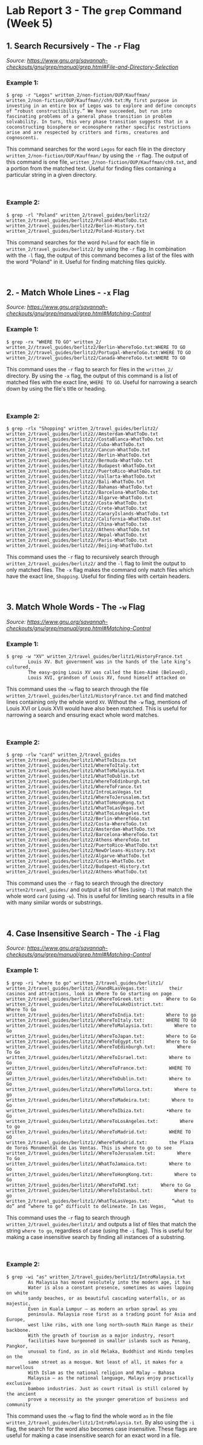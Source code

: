 # Lab Report 3 - The `grep` Command (Week 5)

## 1. Search Recursively - The `-r` Flag

*Source: https://www.gnu.org/savannah-checkouts/gnu/grep/manual/grep.html#File-and-Directory-Selection*

### **Example 1:**
```
$ grep -r "Legos" written_2/non-fiction/OUP/Kauffman/ 
written_2/non-fiction/OUP/Kauffman//ch9.txt:My first purpose in investing in an entire box of Legos was to explore and define concepts of “robust constructibility.” We have succeeded, but run into fascinating problems of a general phase transition in problem solvability. In turn, this very phase transition suggests that in a coconstructing biosphere or econosphere rather specific restrictions arise and are respected by critters and firms, creatures and cognoscenti.
```
This command searches for the word `Legos` for each file in the directory `written_2/non-fiction/OUP/Kauffman/` by using the `-r` flag. The output of this command is one file, `written_2/non-fiction/OUP/Kauffman/ch9.txt`, and a portion from the matched text. Useful for finding files containing a particular string in a given directory.

<br>

### **Example 2:**
```
$ grep -rl "Poland" written_2/travel_guides/berlitz2/
written_2/travel_guides/berlitz2/Poland-WhatToDo.txt
written_2/travel_guides/berlitz2/Berlin-History.txt
written_2/travel_guides/berlitz2/Poland-History.txt
```
This command searches for the word `Poland` for each file in `written_2/travel_guides/berlitz2/` by using the `-r` flag. In combination with the `-l` flag, the output of this command becomes a list of the files with the word "Poland" in it. Useful for finding matching files quickly.   

<br>

## 2. - Match Whole Lines - `-x` Flag

*Source: https://www.gnu.org/savannah-checkouts/gnu/grep/manual/grep.html#Matching-Control*

### **Example 1:**
```
$ grep -rx "WHERE TO GO" written_2/
written_2//travel_guides/berlitz2/Berlin-WhereToGo.txt:WHERE TO GO
written_2//travel_guides/berlitz2/Portugal-WhereToGo.txt:WHERE TO GO
written_2//travel_guides/berlitz2/Canada-WhereToGo.txt:WHERE TO GO
```
This command uses the `-r` flag to search for files in the `written_2/` directory. By using the `-x` flag, the output of this command is a list of matched files with the exact line, `WHERE TO GO`. Useful for narrowing a search down by using the file's title or heading.

<br>

### **Example 2:**
```
$ grep -rlx "Shopping" written_2/travel_guides/berlitz2/
written_2/travel_guides/berlitz2//Amsterdam-WhatToDo.txt
written_2/travel_guides/berlitz2//CostaBlanca-WhatToDo.txt
written_2/travel_guides/berlitz2//Cuba-WhatToDo.txt
written_2/travel_guides/berlitz2//Cancun-WhatToDo.txt
written_2/travel_guides/berlitz2//Berlin-WhatToDo.txt
written_2/travel_guides/berlitz2//Bermuda-WhatToDo.txt
written_2/travel_guides/berlitz2//Budapest-WhatToDo.txt
written_2/travel_guides/berlitz2//PuertoRico-WhatToDo.txt
written_2/travel_guides/berlitz2//Vallarta-WhatToDo.txt
written_2/travel_guides/berlitz2//Bali-WhatToDo.txt
written_2/travel_guides/berlitz2//Bahamas-WhatToDo.txt
written_2/travel_guides/berlitz2//Barcelona-WhatToDo.txt
written_2/travel_guides/berlitz2//Algarve-WhatToDo.txt
written_2/travel_guides/berlitz2//Costa-WhatToDo.txt
written_2/travel_guides/berlitz2//Crete-WhatToDo.txt
written_2/travel_guides/berlitz2//CanaryIslands-WhatToDo.txt
written_2/travel_guides/berlitz2//California-WhatToDo.txt
written_2/travel_guides/berlitz2//China-WhatToDo.txt
written_2/travel_guides/berlitz2//Athens-WhatToDo.txt
written_2/travel_guides/berlitz2//Nepal-WhatToDo.txt
written_2/travel_guides/berlitz2//Paris-WhatToDo.txt
written_2/travel_guides/berlitz2//Beijing-WhatToDo.txt
```
This command uses the `-r` flag to recursively search through `written_2/travel_guides/berlitz2/` and the `-l` flag to limit the output to only matched files. The `-x` flag makes the command only match files which have the exact line, `Shopping`. Useful for finding files with certain headers.

<br>

## 3. Match Whole Words - The `-w` Flag

*Source: https://www.gnu.org/savannah-checkouts/gnu/grep/manual/grep.html#Matching-Control*

### **Example 1:**
```
$ grep -w "XV" written_2/travel_guides/berlitz1/HistoryFrance.txt 
        Louis XV. But government was in the hands of the late king’s cultured,
        The easy-going Louis XV was called the Bien-Aimé (Beloved),
        Louis XVI, grandson of Louis XV, found himself attacked on
```
This command uses the `-w` flag to search through the file `written_2/travel_guides/berlitz1/HistoryFrance.txt` and find matched lines containing only the whole word `XV`. Without the `-w` flag, mentions of Louis XVI or Louis XVII would have also been matched. This is useful for narrowing a search and ensuring exact whole word matches.

<br>

### **Example 2:**
```
$ grep -rlw "card" written_2/travel_guides
written_2/travel_guides/berlitz1/WhatToIbiza.txt
written_2/travel_guides/berlitz1/WhereToItaly.txt
written_2/travel_guides/berlitz1/WhatToMalaysia.txt
written_2/travel_guides/berlitz1/WhatToDublin.txt
written_2/travel_guides/berlitz1/WhereToEdinburgh.txt
written_2/travel_guides/berlitz1/WhereToFrance.txt
written_2/travel_guides/berlitz1/IntroLasVegas.txt
written_2/travel_guides/berlitz1/WhereToJerusalem.txt
written_2/travel_guides/berlitz1/WhatToHongKong.txt
written_2/travel_guides/berlitz1/WhatToLasVegas.txt
written_2/travel_guides/berlitz1/WhatToLosAngeles.txt
written_2/travel_guides/berlitz2/Berlin-WhereToGo.txt
written_2/travel_guides/berlitz2/Costa-WhereToGo.txt
written_2/travel_guides/berlitz2/Amsterdam-WhatToDo.txt
written_2/travel_guides/berlitz2/Barcelona-WhereToGo.txt
written_2/travel_guides/berlitz2/Athens-WhereToGo.txt
written_2/travel_guides/berlitz2/PuertoRico-WhatToDo.txt
written_2/travel_guides/berlitz2/NewOrleans-History.txt
written_2/travel_guides/berlitz2/Algarve-WhatToDo.txt
written_2/travel_guides/berlitz2/Costa-WhatToDo.txt
written_2/travel_guides/berlitz2/Budapest-History.txt
written_2/travel_guides/berlitz2/Athens-WhatToDo.txt
```
This command uses the `-r` flag to search through the directory `written2/travel_guides/` and output a list of files (using `-l`) that match the whole word `card` (using `-w`). This is useful for limiting search results in a file with many similar words or substrings.

<br>

## 4. Case Insensitive Search - The `-i` Flag

*Source: https://www.gnu.org/savannah-checkouts/gnu/grep/manual/grep.html#Matching-Control*

### **Example 1:**
```
$ grep -ri "where to go" written_2/travel_guides/berlitz1/ 
written_2/travel_guides/berlitz1//HandRLasVegas.txt:        their casinos and attractions, look in Where To Go starting on page
written_2/travel_guides/berlitz1//WhereToGreek.txt:        Where to Go
written_2/travel_guides/berlitz1//WhereToLakeDistrict.txt:        Where To Go
written_2/travel_guides/berlitz1//WhereToIndia.txt:        Where to go
written_2/travel_guides/berlitz1//WhereToItaly.txt:        WHERE TO GO
written_2/travel_guides/berlitz1//WhereToMalaysia.txt:        Where to Go
written_2/travel_guides/berlitz1//WhereToJapan.txt:        Where to Go
written_2/travel_guides/berlitz1//WhereToEgypt.txt:        Where to Go
written_2/travel_guides/berlitz1//WhereToEdinburgh.txt:        Where To Go
written_2/travel_guides/berlitz1//WhereToIsrael.txt:        Where to Go
written_2/travel_guides/berlitz1//WhereToFrance.txt:        WHERE TO GO
written_2/travel_guides/berlitz1//WhereToDublin.txt:        Where to Go
written_2/travel_guides/berlitz1//WhereToMallorca.txt:        Where to go
written_2/travel_guides/berlitz1//WhereToMadeira.txt:        Where to Go
written_2/travel_guides/berlitz1//WhereToIbiza.txt:        •Where to Go
written_2/travel_guides/berlitz1//WhereToLosAngeles.txt:        Where to go
written_2/travel_guides/berlitz1//WhereToMadrid.txt:        WHERE TO GO
written_2/travel_guides/berlitz1//WhereToMadrid.txt:        the Plaza de Toros Monumental de Las Ventas. This is where to go to see
written_2/travel_guides/berlitz1//WhereToJerusalem.txt:        Where To Go
written_2/travel_guides/berlitz1//WhatToJamaica.txt:        Where to Go
written_2/travel_guides/berlitz1//WhereToHongKong.txt:        Where to Go
written_2/travel_guides/berlitz1//WhereToFWI.txt:        Where to Go
written_2/travel_guides/berlitz1//WhereToIstanbul.txt:        Where to go
written_2/travel_guides/berlitz1//WhatToLasVegas.txt:        “what to do” and “where to go” difficult to delineate. In Las Vegas,
```
This command uses the `-r` flag to search through `written_2/travel_guides/berlitz1/` and outputs a list of files that match the string `where to go`, regardless of case (using the `-i` flag). This is useful for making a case insensitive search by finding all instances of a substring.

<br>

### **Example 2:**
```
$ grep -wi "as" written_2/travel_guides/berlitz1/IntroMalaysia.txt
        As Malaysia has moved resolutely into the modern age, it has
        Water is also a constant presence, sometimes as waves lapping on white
        sandy beaches, or as beautiful cascading waterfalls, or as majestic,
        Even in Kuala Lumpur — as modern an urban sprawl as you
        peninsula. Malaysia rose first as a trading point for Asia and Europe,
        west like ribs, with one long north–south Main Range as their backbone.
        With the growth of tourism as a major industry, resort
        facilities have burgeoned in smaller islands such as Penang, Pangkor,
        unusual to find, as in old Melaka, Buddhist and Hindu temples on the
        same street as a mosque. Not least of all, it makes for a marvellous
        With Islam as the national religion and Malay — Bahasa
        Malaysia — as the national language, Malays enjoy practically exclusive
        bamboo industries. Just as court ritual is still colored by the ancient
        prove a necessity as the younger generation of business and community
```
This command uses the `-w` flag to find the whole word `as` in the file `written_2/travel_guides/berlitz1/IntroMalaysia.txt`. By also using the `-i` flag, the search for the word also becomes case insensitive. These flags are useful for making a case insensitive search for an exact word in a file.
